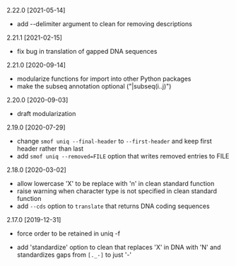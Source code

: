 2.22.0 [2021-05-14]

  * add --delimiter argument to clean for removing descriptions 

2.21.1 [2021-02-15]

  * fix bug in translation of gapped DNA sequences

2.21.0 [2020-09-14]

  * modularize functions for import into other Python packages
  * make the subseq annotation optional ("|subseq(i..j)")

2.20.0 [2020-09-03]

  * draft modularization

2.19.0 [2020-07-29]

  * change `smof uniq --final-header` to `--first-header` and keep first header
    rather than last
  * add `smof uniq --removed=FILE` option that writes removed entries to FILE

2.18.0 [2020-03-02]

  * allow lowercase 'X' to be replace with 'n' in clean standard function
  * raise warning when character type is not specified in clean standard function
  * add `--cds` option to `translate` that returns DNA coding sequences

2.17.0 [2019-12-31]

  * force order to be retained in uniq -f

  * add 'standardize' option to clean that replaces 'X' in DNA with 'N' and
    standardizes gaps from `[._-]` to just '-' 
